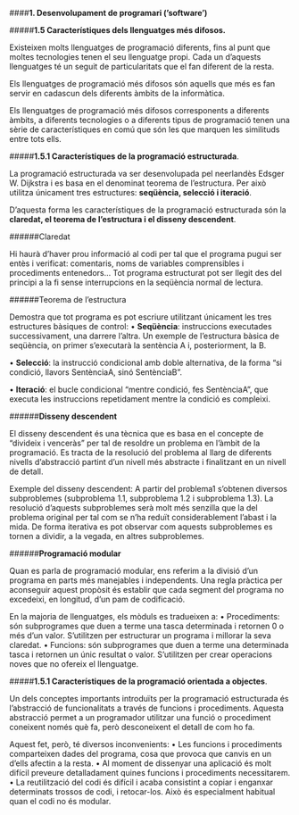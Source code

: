 ####**1. Desenvolupament de programari (’software’)**

#####**1.5 Característiques dels llenguatges més difosos.**

Existeixen molts llenguatges de programació diferents, fins al punt que moltes tecnologies tenen el seu llenguatge propi. Cada un d’aquests llenguatges té un seguit de particularitats que el fan diferent de la resta. 

Els llenguatges de programació més difosos són aquells que més es fan servir en cadascun dels diferents àmbits de la informàtica. 

Els llenguatges de programació més difosos corresponents a diferents àmbits, a diferents tecnologies o a diferents tipus de programació tenen una sèrie de característiques en comú que són les que marquen les similituds entre tots ells.

#####**1.5.1 Característiques de la programació estructurada**.

 La programació estructurada va ser desenvolupada pel neerlandès Edsger W. Dijkstra i es basa en el denominat teorema de l’estructura. Per això utilitza únicament tres estructures: **seqüència, selecció i iteració**.

D’aquesta forma les característiques de la programació estructurada són la **claredat, el teorema de l’estructura i el disseny descendent**. 

######Claredat 

Hi haurà d’haver prou informació al codi per tal que el programa pugui ser entès i verificat: comentaris, noms de variables comprensibles i procediments entenedors... Tot programa estructurat pot ser llegit des del principi a la fi sense interrupcions en la seqüència normal de lectura. 

######Teorema de l’estructura 

Demostra que tot programa es pot escriure utilitzant únicament les tres estructures bàsiques de control: 
• **Seqüència**: instruccions executades successivament, una darrere l’altra. Un exemple de l’estructura bàsica de seqüència, on primer s’executarà la sentència A i, posteriorment, la B. 

• **Selecció**: la instrucció condicional amb doble alternativa, de la forma “si condició, llavors SentènciaA, sinó SentènciaB”.

• **Iteració**: el bucle condicional “mentre condició, fes SentènciaA”, que executa les instruccions repetidament mentre la condició es compleixi.

######**Disseny descendent** 

El disseny descendent és una tècnica que es basa en el concepte de “divideix i venceràs” per tal de resoldre un problema en l’àmbit de la programació. Es tracta de la resolució del problema al llarg de diferents nivells d’abstracció partint d’un nivell més abstracte i finalitzant en un nivell de detall. 

Exemple del disseny descendent: A partir del problema1 s’obtenen diversos subproblemes (subproblema 1.1, subproblema 1.2 i subproblema 1.3). La resolució d’aquests subproblemes serà molt més senzilla que la del problema original per tal com se n’ha reduït considerablement l’abast i la mida. De forma iterativa es pot observar com aquests subproblemes es tornen a dividir, a la vegada, en altres subproblemes.

######**Programació modular**

Quan es parla de programació modular, ens referim a la divisió d’un programa en parts més manejables i independents. Una regla pràctica per aconseguir aquest propòsit és establir que cada segment del programa no excedeixi, en longitud, d’un pam de codificació.

En la majoria de llenguatges, els mòduls es tradueixen a: 
• Procediments: són subprogrames que duen a terme una tasca determinada i retornen 0 o més d’un valor. S’utilitzen per estructurar un programa i millorar la seva claredat. 
• Funcions: són subprogrames que duen a terme una determinada tasca i retornen un únic resultat o valor. S’utilitzen per crear operacions noves que no ofereix el llenguatge.

#####**1.5.1 Característiques de la programació orientada a objectes**.

Un dels conceptes importants introduïts per la programació estructurada és l’abstracció de funcionalitats a través de funcions i procediments. Aquesta abstracció permet a un programador utilitzar una funció o procediment coneixent només què fa, però desconeixent el detall de com ho fa. 

Aquest fet, però, té diversos inconvenients: 
• Les funcions i procediments comparteixen dades del programa, cosa que provoca que canvis en un d’ells afectin a la resta. 
• Al moment de dissenyar una aplicació és molt difícil preveure detalladament quines funcions i procediments necessitarem. 
• La reutilització del codi és difícil i acaba consistint a copiar i enganxar determinats trossos de codi, i retocar-los. Això és especialment habitual quan el codi no és modular.
